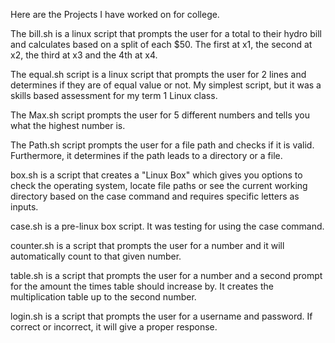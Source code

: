 Here are the Projects I have worked on for college.

The bill.sh is a linux script that prompts the user for a total to their hydro bill and calculates based on a split of each $50. The first at x1, the second at x2, the third at x3 and the 4th at x4.

The equal.sh script is a linux script that prompts the user for 2 lines and determines if they are of equal value or not. My simplest script, but it was a skills based assessment for my term 1 Linux class.

The Max.sh script prompts the user for 5 different numbers and tells you what the highest number is.

The Path.sh script prompts the user for a file path and checks if it is valid. Furthermore, it determines if the path leads to a directory or a file.

box.sh is a script that creates a "Linux Box" which gives you options to check the operating system, locate file paths or see the current working directory based on the case command and requires specific letters as inputs.

case.sh is a pre-linux box script. It was testing for using the case command.

counter.sh is a script that prompts the user for a number and it will automatically count to that given number.

table.sh is a script that prompts the user for a number and a second prompt for the amount the times table should increase by. It creates the multiplication table up to the second number.

login.sh is a script that prompts the user for a username and password. If correct or incorrect, it will give a proper response.

